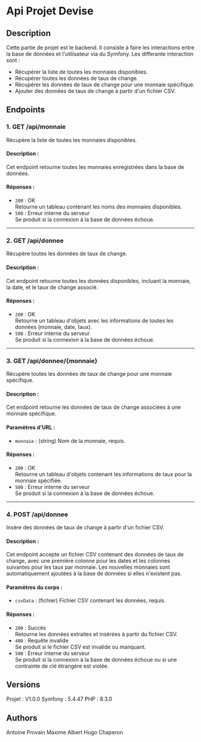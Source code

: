 # Api Projet Devise

## Description
Cette partie de projet est le backend. Il consiste à faire les interactions entre la base de données et l'utilisateur via du Symfony.
Les differante interaction sont :
   - Récupérer la liste de toutes les monnaies disponibles.  
   - Récupérer toutes les données de taux de change.  
   - Récupérer les données de taux de change pour une monnaie spécifique.  
   - Ajouter des données de taux de change à partir d'un fichier CSV.  

## Endpoints

### 1. **GET /api/monnaie**  
   Récupère la liste de toutes les monnaies disponibles.  

   #### **Description :**  
   Cet endpoint retourne toutes les monnaies enregistrées dans la base de données.  

   #### **Réponses :**  
   - `200` : OK  
     Retourne un tableau contenant les noms des monnaies disponibles.  
   - `500` : Erreur interne du serveur  
     Se produit si la connexion à la base de données échoue.

---

### 2. **GET /api/donnee**  
   Récupère toutes les données de taux de change.  

   #### **Description :**  
   Cet endpoint retourne toutes les données disponibles, incluant la monnaie, la date, et le taux de change associé.  

   #### **Réponses :**  
   - `200` : OK  
     Retourne un tableau d'objets avec les informations de toutes les données (monnaie, date, taux).  
   - `500` : Erreur interne du serveur  
     Se produit si la connexion à la base de données échoue.

---

### 3. **GET /api/donnee/{monnaie}**  
   Récupère toutes les données de taux de change pour une monnaie spécifique.  

   #### **Description :**  
   Cet endpoint retourne les données de taux de change associées à une monnaie spécifique.  

   #### **Paramètres d'URL :**  
   - `monnaie` : (string) Nom de la monnaie, requis.  

   #### **Réponses :**  
   - `200` : OK  
     Retourne un tableau d'objets contenant les informations de taux pour la monnaie spécifiée.  
   - `500` : Erreur interne du serveur  
     Se produit si la connexion à la base de données échoue.

---

### 4. **POST /api/donnee**  
   Insère des données de taux de change à partir d'un fichier CSV.  

   #### **Description :**  
   Cet endpoint accepte un fichier CSV contenant des données de taux de change, avec une première colonne pour les dates et les colonnes suivantes pour les taux par monnaie. Les nouvelles monnaies sont automatiquement ajoutées à la base de données si elles n'existent pas.  

   #### **Paramètres du corps :**  
   - `csvData` : (fichier) Fichier CSV contenant les données, requis.  

   #### **Réponses :**  
   - `200` : Succès  
     Retourne les données extraites et insérées à partir du fichier CSV.  
   - `400` : Requête invalide  
     Se produit si le fichier CSV est invalide ou manquant.  
   - `500` : Erreur interne du serveur  
     Se produit si la connexion à la base de données échoue ou si une contrainte de clé étrangère est violée.

## Versions
Projet : V1.0.0
Symfony : 5.4.47
PHP : 8.3.0

## Authors
Antoine Provain
Maxime Albert
Hugo Chaperon